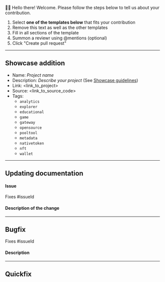 👋👋 Hello there! Welcome. Please follow the steps below to tell us about your contribution.

1. Select **one of the templates below** that fits your contribution
2. Remove this text as well as the other templates
3. Fill in all sections of the template
4. Summon a reviewr using @mentions (optional)
5. Click "Create pull request"

---

## Showcase addition

<!--

Provide information for every bullet in the list below. 

Be sure to read the #Showcases section in the CONTRIBUTING.md file. 

-->

* Name: *Project name*
* Description: *Describe your project* (See [Showcase guidelines](CONTRIBUTING/#showcase))
* Link:   <link_to_project>
* Source: <link_to_source_code>
* Tags:
  * `analytics`
  * `explorer`
  * `educational`
  * `game`
  * `gateway`
  * `opensource`
  * `pooltool`
  * `metadata`
  * `nativetoken`
  * `nft`
  * `wallet`

<!--

Select at most 3 tags and remove all others. 

The tags you select must match the tags in your changes to the showcase.js

--> 

---

## Updating documentation

#### Issue

Fixes #issueId

<!--

If there is no issue for your PR, (i.e. typos or new article), remove the *issue* section and just provide the description.

-->

#### Description of the change

<!--

We must be able to understand the purpose of your change from this description. If we can't get a good idea of the benefits of the change from the description here, the pull request may be closed at the maintainers' discretion.

-->

---

## Bugfix

Fixes #issueId

<!-- 

If you found a 0Day bug and there is no issue for it, please [create one now](https://github.com/cardano-foundation/developer-portal/issues/new) and reference it.

-->

#### Description

<!--
 
Describe what you did to fix the issue

--> 

---

## Quickfix

<!--

Leave the ##Quickfix header.  

Don't provide any structure to your description or let the title of the PR speak for itself.

Be advised. PRs with no structure have the lowest priority for maintainers to review / merge and might not make it into the next release of the developer portal.

-->
